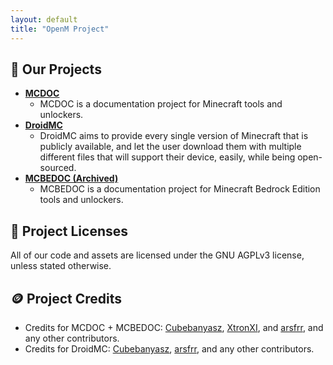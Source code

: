 ```yaml
---
layout: default
title: "OpenM Project"
---
```


## :wrench: Our Projects

- **[MCDOC](https://mcdoc.openm.tech/)**
    - MCDOC is a documentation project for Minecraft tools and unlockers.
- **[DroidMC](https://droidmc.openm.tech/)**
    - DroidMC aims to provide every single version of Minecraft that is publicly available, and let the user download them with multiple different files that will support their device, easily, while being open-sourced.
- **[MCBEDOC (Archived)](https://mcbedoc.openm.tech/)**
    - MCBEDOC is a documentation project for Minecraft Bedrock Edition tools and unlockers.

## :page_with_curl: Project Licenses

All of our code and assets are licensed under the GNU AGPLv3 license, unless stated otherwise.

## :coin: Project Credits

- Credits for MCDOC + MCBEDOC: [Cubebanyasz](https://github.com/misike12), [XtronXI](https://github.com/xtronxi), and [arsfrr](https://github.com/arsfrr), and any other contributors.
- Credits for DroidMC: [Cubebanyasz](https://github.com/misike12), [arsfrr](https://github.com/arsfrr), and any other contributors.
